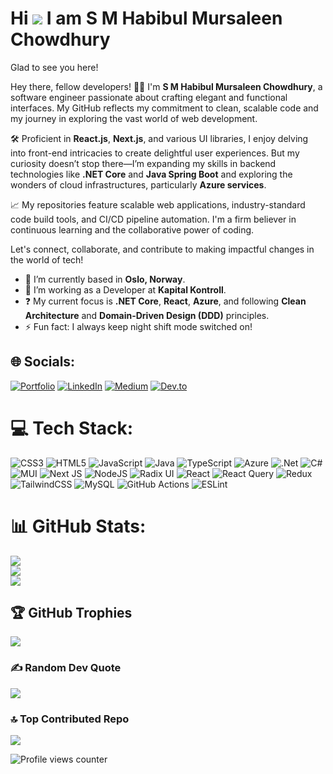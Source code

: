 Hi ![](https://user-images.githubusercontent.com/18350557/176309783-0785949b-9127-417c-8b55-ab5a4333674e.gif) I am S M Habibul Mursaleen Chowdhury
=======================================================================================================================================================
Glad to see you here!  

Hey there, fellow developers! 👨‍💻 I'm **S M Habibul Mursaleen Chowdhury**, a software engineer passionate about crafting elegant and functional interfaces. My GitHub reflects my commitment to clean, scalable code and my journey in exploring the vast world of web development.

🛠️ Proficient in **React.js**, **Next.js**, and various UI libraries, I enjoy delving into front-end intricacies to create delightful user experiences. But my curiosity doesn’t stop there—I’m expanding my skills in backend technologies like **.NET Core** and **Java Spring Boot** and exploring the wonders of cloud infrastructures, particularly **Azure services**.

📈 My repositories feature scalable web applications, industry-standard code build tools, and CI/CD pipeline automation. I'm a firm believer in continuous learning and the collaborative power of coding.

Let's connect, collaborate, and contribute to making impactful changes in the world of tech!

- 🔭 I’m currently based in **Oslo, Norway**.  
- 🌱 I’m working as a Developer at **Kapital Kontroll**.  
- ❓ My current focus is **.NET Core**, **React**, **Azure**, and following **Clean Architecture** and **Domain-Driven Design (DDD)** principles.  
- ⚡ Fun fact: I always keep night shift mode switched on!  

## 🌐 Socials:
[![Portfolio](https://img.shields.io/badge/portfolio-%2300bfa6.svg?logo=web&logoColor=white&style=for-the-badge&)](https://sm-habibul-mursaleen-chowdhury.netlify.app) 
[![LinkedIn](https://img.shields.io/badge/LinkedIn-%230077B5.svg?logo=linkedin&logoColor=white&style=for-the-badge&)](https://linkedin.com/in/https://www.linkedin.com/in/habibulmursaleen) 
[![Medium](https://img.shields.io/badge/Medium-12100E?logo=medium&logoColor=white&style=for-the-badge&)](https://medium.com/@https://medium.com/@chowdhurysmhabibulmursaleen) 
[![Dev.to](https://img.shields.io/badge/dev.to-%2308090A.svg?&style=for-the-badge&logo=dev.to&logoColor=white)](https://dev.to/habibulmursaleen) 

# 💻 Tech Stack:
![CSS3](https://img.shields.io/badge/css3-%231572B6.svg?style=for-the-badge&logo=css3&logoColor=white) 
![HTML5](https://img.shields.io/badge/html5-%23E34F26.svg?style=for-the-badge&logo=html5&logoColor=white) 
![JavaScript](https://img.shields.io/badge/javascript-%23323330.svg?style=for-the-badge&logo=javascript&logoColor=%23F7DF1E) 
![Java](https://img.shields.io/badge/java-%23ED8B00.svg?style=for-the-badge&logo=openjdk&logoColor=white) 
![TypeScript](https://img.shields.io/badge/typescript-%23007ACC.svg?style=for-the-badge&logo=typescript&logoColor=white) 
![Azure](https://img.shields.io/badge/azure-%230072C6.svg?style=for-the-badge&logo=microsoftazure&logoColor=white) 
![.Net](https://img.shields.io/badge/.NET-5C2D91?style=for-the-badge&logo=.net&logoColor=white) 
![C#](https://img.shields.io/badge/c%23-%23239120.svg?style=for-the-badge&logo=csharp&logoColor=white) 
![MUI](https://img.shields.io/badge/MUI-%230081CB.svg?style=for-the-badge&logo=mui&logoColor=white) 
![Next JS](https://img.shields.io/badge/Next-black?style=for-the-badge&logo=next.js&logoColor=white) 
![NodeJS](https://img.shields.io/badge/node.js-6DA55F?style=for-the-badge&logo=node.js&logoColor=white) 
![Radix UI](https://img.shields.io/badge/radix%20ui-161618.svg?style=for-the-badge&logo=radix-ui&logoColor=white) 
![React](https://img.shields.io/badge/react-%2320232a.svg?style=for-the-badge&logo=react&logoColor=%2361DAFB) 
![React Query](https://img.shields.io/badge/-React%20Query-FF4154?style=for-the-badge&logo=react%20query&logoColor=white) 
![Redux](https://img.shields.io/badge/redux-%23593d88.svg?style=for-the-badge&logo=redux&logoColor=white) 
![TailwindCSS](https://img.shields.io/badge/tailwindcss-%2338B2AC.svg?style=for-the-badge&logo=tailwind-css&logoColor=white) 
![MySQL](https://img.shields.io/badge/mysql-4479A1.svg?style=for-the-badge&logo=mysql&logoColor=white) 
![GitHub Actions](https://img.shields.io/badge/github%20actions-%232671E5.svg?style=for-the-badge&logo=githubactions&logoColor=white) 
![ESLint](https://img.shields.io/badge/ESLint-4B3263?style=for-the-badge&logo=eslint&logoColor=white)

# 📊 GitHub Stats:
![](https://github-readme-stats.vercel.app/api?username=habibulmursaleen&theme=transparent&hide_border=true&include_all_commits=true&count_private=true)<br/>
![](https://github-readme-streak-stats.herokuapp.com/?user=habibulmursaleen&theme=transparent&hide_border=true)<br/>
![](https://github-readme-stats.vercel.app/api/top-langs/?username=habibulmursaleen&theme=transparent&hide_border=true&include_all_commits=true&count_private=true&layout=compact)

## 🏆 GitHub Trophies
![](https://github-profile-trophy.vercel.app/?username=habibulmursaleen&theme=radical&no-frame=true&no-bg=true&margin-w=4)

### ✍️ Random Dev Quote
![](https://quotes-github-readme.vercel.app/api?type=horizontal&theme=light)

### 🔝 Top Contributed Repo
![](https://github-contributor-stats.vercel.app/api?username=habibulmursaleen&limit=5&theme=transparent&combine_all_yearly_contributions=true)

![Profile views counter](https://komarev.com/ghpvc/?username=habibulmursaleen&&style=flat-square)  
